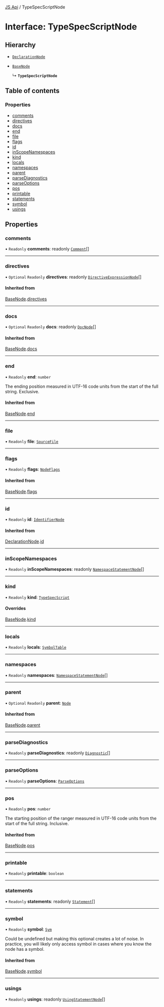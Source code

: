 [JS Api](../index.md) / TypeSpecScriptNode

# Interface: TypeSpecScriptNode

## Hierarchy

- [`DeclarationNode`](DeclarationNode.md)

- [`BaseNode`](BaseNode.md)

  ↳ **`TypeSpecScriptNode`**

## Table of contents

### Properties

- [comments](TypeSpecScriptNode.md#comments)
- [directives](TypeSpecScriptNode.md#directives)
- [docs](TypeSpecScriptNode.md#docs)
- [end](TypeSpecScriptNode.md#end)
- [file](TypeSpecScriptNode.md#file)
- [flags](TypeSpecScriptNode.md#flags)
- [id](TypeSpecScriptNode.md#id)
- [inScopeNamespaces](TypeSpecScriptNode.md#inscopenamespaces)
- [kind](TypeSpecScriptNode.md#kind)
- [locals](TypeSpecScriptNode.md#locals)
- [namespaces](TypeSpecScriptNode.md#namespaces)
- [parent](TypeSpecScriptNode.md#parent)
- [parseDiagnostics](TypeSpecScriptNode.md#parsediagnostics)
- [parseOptions](TypeSpecScriptNode.md#parseoptions)
- [pos](TypeSpecScriptNode.md#pos)
- [printable](TypeSpecScriptNode.md#printable)
- [statements](TypeSpecScriptNode.md#statements)
- [symbol](TypeSpecScriptNode.md#symbol)
- [usings](TypeSpecScriptNode.md#usings)

## Properties

### comments

• `Readonly` **comments**: readonly [`Comment`](../index.md#comment)[]

___

### directives

• `Optional` `Readonly` **directives**: readonly [`DirectiveExpressionNode`](DirectiveExpressionNode.md)[]

#### Inherited from

[BaseNode](BaseNode.md).[directives](BaseNode.md#directives)

___

### docs

• `Optional` `Readonly` **docs**: readonly [`DocNode`](DocNode.md)[]

#### Inherited from

[BaseNode](BaseNode.md).[docs](BaseNode.md#docs)

___

### end

• `Readonly` **end**: `number`

The ending position measured in UTF-16 code units from the start of the
full string. Exclusive.

#### Inherited from

[BaseNode](BaseNode.md).[end](BaseNode.md#end)

___

### file

• `Readonly` **file**: [`SourceFile`](SourceFile.md)

___

### flags

• `Readonly` **flags**: [`NodeFlags`](../enums/NodeFlags.md)

#### Inherited from

[BaseNode](BaseNode.md).[flags](BaseNode.md#flags)

___

### id

• `Readonly` **id**: [`IdentifierNode`](IdentifierNode.md)

#### Inherited from

[DeclarationNode](DeclarationNode.md).[id](DeclarationNode.md#id)

___

### inScopeNamespaces

• `Readonly` **inScopeNamespaces**: readonly [`NamespaceStatementNode`](NamespaceStatementNode.md)[]

___

### kind

• `Readonly` **kind**: [`TypeSpecScript`](../enums/SyntaxKind.md#typespecscript)

#### Overrides

[BaseNode](BaseNode.md).[kind](BaseNode.md#kind)

___

### locals

• `Readonly` **locals**: [`SymbolTable`](SymbolTable.md)

___

### namespaces

• `Readonly` **namespaces**: [`NamespaceStatementNode`](NamespaceStatementNode.md)[]

___

### parent

• `Optional` `Readonly` **parent**: [`Node`](../index.md#node)

#### Inherited from

[BaseNode](BaseNode.md).[parent](BaseNode.md#parent)

___

### parseDiagnostics

• `Readonly` **parseDiagnostics**: readonly [`Diagnostic`](Diagnostic.md)[]

___

### parseOptions

• `Readonly` **parseOptions**: [`ParseOptions`](ParseOptions.md)

___

### pos

• `Readonly` **pos**: `number`

The starting position of the ranger measured in UTF-16 code units from the
start of the full string. Inclusive.

#### Inherited from

[BaseNode](BaseNode.md).[pos](BaseNode.md#pos)

___

### printable

• `Readonly` **printable**: `boolean`

___

### statements

• `Readonly` **statements**: readonly [`Statement`](../index.md#statement)[]

___

### symbol

• `Readonly` **symbol**: [`Sym`](Sym.md)

Could be undefined but making this optional creates a lot of noise. In practice,
you will likely only access symbol in cases where you know the node has a symbol.

#### Inherited from

[BaseNode](BaseNode.md).[symbol](BaseNode.md#symbol)

___

### usings

• `Readonly` **usings**: readonly [`UsingStatementNode`](UsingStatementNode.md)[]
